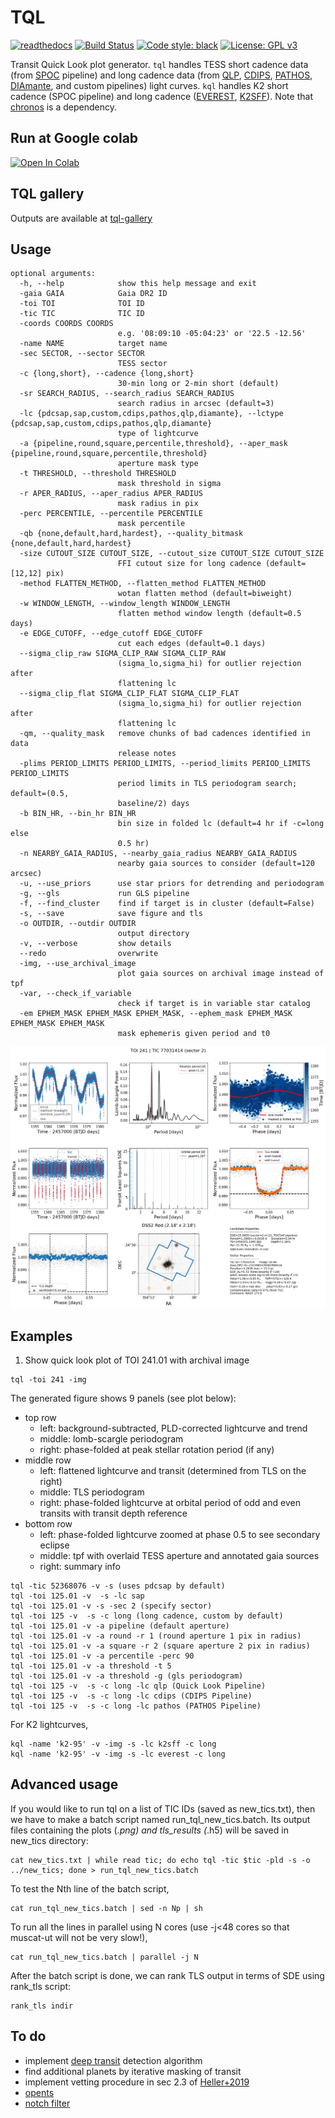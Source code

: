 # TQL

[![readthedocs](https://readthedocs.org/projects/tql/badge/?version=latest)](https://tql.readthedocs.io/en/latest/)
[![Build Status](https://travis-ci.com/jpdeleon/tql.svg?branch=master)](https://travis-ci.com/jpdeleon/tql)
[![Code style: black](https://img.shields.io/badge/code%20style-black-000000.svg)](https://github.com/ambv/black)
[![License: GPL v3](https://img.shields.io/badge/license-GPLv3-blue.svg)](https://www.gnu.org/licenses/gpl-3.0)

Transit Quick Look plot generator.
`tql` handles TESS short cadence data (from [SPOC](https://archive.stsci.edu/hlsp/tess-spoc) pipeline) and long cadence data (from [QLP](http://archive.stsci.edu/hlsp/qlp), [CDIPS](http://archive.stsci.edu/hlsp/cdips), [PATHOS](http://archive.stsci.edu/hlsp/qlp), [DIAmante](http://archive.stsci.edu/hlsp/diamante), and custom pipelines) light curves.
`kql` handles K2 short cadence (SPOC pipeline) and long cadence ([EVEREST](https://archive.stsci.edu/hlsp/everest), [K2SFF](https://archive.stsci.edu/hlsp/)).
Note that [chronos](https://github.com/jpdeleon/chronos) is a dependency.

## Run at Google colab

<a href="https://colab.research.google.com/github/jpdeleon/tql/blob/master/notebooks/examples.ipynb" target="_parent"><img src="https://colab.research.google.com/assets/colab-badge.svg" alt="Open In Colab"/></a>

## TQL gallery
Outputs are available at [tql-gallery](https://jpdeleon.github.io/tql-gallery)

## Usage

```shell
optional arguments:
  -h, --help            show this help message and exit
  -gaia GAIA            Gaia DR2 ID
  -toi TOI              TOI ID
  -tic TIC              TIC ID
  -coords COORDS COORDS
                        e.g. '08:09:10 -05:04:23' or '22.5 -12.56'
  -name NAME            target name
  -sec SECTOR, --sector SECTOR
                        TESS sector
  -c {long,short}, --cadence {long,short}
                        30-min long or 2-min short (default)
  -sr SEARCH_RADIUS, --search_radius SEARCH_RADIUS
                        search radius in arcsec (default=3)
  -lc {pdcsap,sap,custom,cdips,pathos,qlp,diamante}, --lctype {pdcsap,sap,custom,cdips,pathos,qlp,diamante}
                        type of lightcurve
  -a {pipeline,round,square,percentile,threshold}, --aper_mask {pipeline,round,square,percentile,threshold}
                        aperture mask type
  -t THRESHOLD, --threshold THRESHOLD
                        mask threshold in sigma
  -r APER_RADIUS, --aper_radius APER_RADIUS
                        mask radius in pix
  -perc PERCENTILE, --percentile PERCENTILE
                        mask percentile
  -qb {none,default,hard,hardest}, --quality_bitmask {none,default,hard,hardest}
  -size CUTOUT_SIZE CUTOUT_SIZE, --cutout_size CUTOUT_SIZE CUTOUT_SIZE
                        FFI cutout size for long cadence (default=[12,12] pix)
  -method FLATTEN_METHOD, --flatten_method FLATTEN_METHOD
                        wotan flatten method (default=biweight)
  -w WINDOW_LENGTH, --window_length WINDOW_LENGTH
                        flatten method window length (default=0.5 days)
  -e EDGE_CUTOFF, --edge_cutoff EDGE_CUTOFF
                        cut each edges (default=0.1 days)
  --sigma_clip_raw SIGMA_CLIP_RAW SIGMA_CLIP_RAW
                        (sigma_lo,sigma_hi) for outlier rejection after
                        flattening lc
  --sigma_clip_flat SIGMA_CLIP_FLAT SIGMA_CLIP_FLAT
                        (sigma_lo,sigma_hi) for outlier rejection after
                        flattening lc
  -qm, --quality_mask   remove chunks of bad cadences identified in data
                        release notes
  -plims PERIOD_LIMITS PERIOD_LIMITS, --period_limits PERIOD_LIMITS PERIOD_LIMITS
                        period limits in TLS periodogram search; default=(0.5,
                        baseline/2) days
  -b BIN_HR, --bin_hr BIN_HR
                        bin size in folded lc (default=4 hr if -c=long else
                        0.5 hr)
  -n NEARBY_GAIA_RADIUS, --nearby_gaia_radius NEARBY_GAIA_RADIUS
                        nearby gaia sources to consider (default=120 arcsec)
  -u, --use_priors      use star priors for detrending and periodogram
  -g, --gls             run GLS pipeline
  -f, --find_cluster    find if target is in cluster (default=False)
  -s, --save            save figure and tls
  -o OUTDIR, --outdir OUTDIR
                        output directory
  -v, --verbose         show details
  --redo                overwrite
  -img, --use_archival_image
                        plot gaia sources on archival image instead of tpf
  -var, --check_if_variable
                        check if target is in variable star catalog
  -em EPHEM_MASK EPHEM_MASK EPHEM_MASK, --ephem_mask EPHEM_MASK EPHEM_MASK EPHEM_MASK
                        mask ephemeris given period and t0
```

![img](./docs/img/TOI241_s02_pdcsap_sc.png)

## Examples

1. Show quick look plot of TOI 241.01 with archival image

```shell
tql -toi 241 -img
```

The generated figure shows 9 panels (see plot below):

* top row
  * left: background-subtracted, PLD-corrected lightcurve and trend
  * middle: lomb-scargle periodogram
  * right: phase-folded at peak stellar rotation period (if any)
* middle row
  * left: flattened lightcurve and transit (determined from TLS on the right)
  * middle: TLS periodogram
  * right: phase-folded lightcurve at orbital period of odd and even transits with transit depth reference
* bottom row
  * left: phase-folded lightcurve zoomed at phase 0.5 to see secondary eclipse
  * middle: tpf with overlaid TESS aperture and annotated gaia sources
  * right: summary info

```shell
tql -tic 52368076 -v -s (uses pdcsap by default)
tql -toi 125.01 -v  -s -lc sap
tql -toi 125.01 -v -s -sec 2 (specify sector)
tql -toi 125 -v  -s -c long (long cadence, custom by default)
tql -toi 125.01 -v -a pipeline (default aperture)
tql -toi 125.01 -v -a round -r 1 (round aperture 1 pix in radius)
tql -toi 125.01 -v -a square -r 2 (square aperture 2 pix in radius)
tql -toi 125.01 -v -a percentile -perc 90
tql -toi 125.01 -v -a threshold -t 5
tql -toi 125.01 -v -a threshold -g (gls periodogram)
tql -toi 125 -v  -s -c long -lc qlp (Quick Look Pipeline)
tql -toi 125 -v  -s -c long -lc cdips (CDIPS Pipeline)
tql -toi 125 -v  -s -c long -lc pathos (PATHOS Pipeline)
```

For K2 lightcurves,
```shell
kql -name 'k2-95' -v -img -s -lc k2sff -c long              
kql -name 'k2-95' -v -img -s -lc everest -c long              
```

## Advanced usage

If you would like to run tql on a list of TIC IDs (saved as new_tics.txt), then we have to make a batch script named run_tql_new_tics.batch. Its output files containing the plots (*.png) and tls_results (*.h5) will be saved in new_tics directory:

```shell
cat new_tics.txt | while read tic; do echo tql -tic $tic -pld -s -o ../new_tics; done > run_tql_new_tics.batch
```

To test the Nth line of the batch script,

```shell
cat run_tql_new_tics.batch | sed -n Np | sh
```

To run all the lines in parallel using N cores (use -j<48 cores so that muscat-ut will not be very slow!),

```shell
cat run_tql_new_tics.batch | parallel -j N
```

After the batch script is done, we can rank TLS output in terms of SDE using rank_tls script:

```shell
rank_tls indir
```

## To do
* implement [deep transit](https://github.com/ckm3/Deep-Transit) detection algorithm
* find additional planets by iterative masking of transit
* implement vetting procedure in sec 2.3 of [Heller+2019](https://arxiv.org/pdf/1905.09038.pdf)
* [opents](https://github.com/hpparvi/opents)
* [notch filter](https://github.com/arizzuto/Notch_and_LOCoR)
